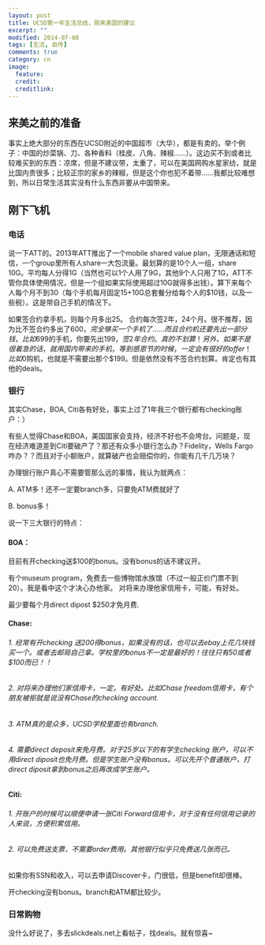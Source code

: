 ```yaml
---
layout: post
title: UCSD第一年生活总结，刚来美国的建议
excerpt: ""
modified: 2014-07-08
tags: [生活, 自传]
comments: true
category: cn
image:
  feature: 
  credit: 
  creditlink: 
---
```

## 来美之前的准备

事实上绝大部分的东西在UCSD附近的中国超市（大华），都是有卖的。举个例子：中国的炒菜锅、刀、各种香料（桂皮、八角、辣椒……）。这边买不到或者比较难买到的东西：凉席，但是不建议带，太重了，可以在美国网购水星家纺，就是比国内贵很多；比较正宗的家乡的辣椒，但是这个你也犯不着带……我都比较难想到，所以日常生活其实没有什么东西非要从中国带来。

## 刚下飞机

### 电话

说一下ATT的。2013年ATT推出了一个mobile shared value plan，无限通话和短信，一个group里所有人share一大包流量。最划算的是10个人一组，share 10G。平均每人分得1G（当然也可以1个人用了9G，其他9个人只用了1G，ATT不管你具体使用情况，但是一个组如果实际使用超过10G就得多出钱）。算下来每个人每个月不到30（每个手机每月固定15+10G总套餐分给每个人的$10钱，以及一些税）。这是带自己手机的情况下。

如果签合约拿手机，则每个月多出25。 合约每次签2年，24个月。很不推荐，因为比不签合约多出了$600，完全够买一个手机了……而且合约机还要先出一部分钱，比如$699的手机，你要先出$199，签2年合约。真的不划算！
另外，如果不是很着急的话，就用国内带来的手机，等到感恩节的时候，一定会有很好的offer！比如$0购机，也就是不需要出那个$199。但是依然没有不签合约划算。肯定也有其他的deals。

### 银行

其实Chase，BOA, Citi各有好处，事实上过了1年我三个银行都有checking账户：）

有些人觉得Chase和BOA，美国国家会支持，经济不好也不会垮台。问题是，现在经济难道差到Citi要破产了？那还有众多小银行怎么办？Fidelity，Wells Fargo咋办？？而且对于小额账户，就算破产也会赔偿你的，你能有几千几万块？

办理银行账户真心不需要管那么远的事情，我认为就两点：

A. ATM多！还不一定要branch多，只要免ATM费就好了

B. bonus多！

说一下三大银行的特点：

#### BOA：

目前有开checking送$100的bonus。没有bonus的话不建议开。

有个museum program，免费去一些博物馆水族馆（不过一般正价门票不到20）。我是看中这个才决心办他家。
对将来办理他家信用卡，可能，有好处。

最少要每个月direct dipost $250才免月费.

#### Chase:

###### 1. 经常有开checking 送$200得bonus，如果没有的话，也可以去ebay上花几块钱买一个。或者去邮局自己拿。学校里的bonus不一定是最好的！往往只有$50或者$100而已！！

###### 2. 对将来办理他们家信用卡，一定，有好处。比如Chase freedom信用卡，有个朋友被拒就是说没有Chase的checking account.

###### 3. ATM真的是众多，UCSD学校里面也有branch.

###### 4. 需要direct deposit来免月费。对于25岁以下的有学生checking 账户，可以不用direct diposit也免月费。但是学生账户没有bonus。可以先开个普通账户，打direct diposit拿到bonus之后再改成学生账户。

#### Citi:

###### 1. 开账户的时候可以顺便申请一张Citi Forward信用卡，对于没有任何信用记录的人来说，方便积累信用。

###### 2. 可以免费送支票，不需要order费用。其他银行似乎只免费送几张而已。

   如果你有SSN和收入，可以去申请Discover卡，门很低，但是benefit却很棒。

开checking没有bonus。branch和ATM都比较少。

### 日常购物

没什么好说了，多去slickdeals.net上看帖子，找deals。就有惊喜~